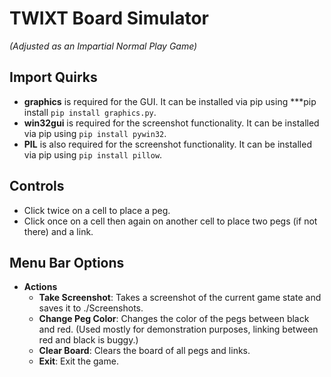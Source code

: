 # TWIXT Board Simulator

*(Adjusted as an Impartial Normal Play Game)*

## Import Quirks

- **graphics** is required for the GUI. It can be installed via pip using ***pip install `pip install graphics.py`.
- **win32gui** is required for the screenshot functionality. It can be installed via pip using `pip install pywin32`.
- **PIL** is also required for the screenshot functionality. It can be installed via pip using `pip install pillow`.

## Controls

- Click twice on a cell to place a peg.
- Click once on a cell then again on another cell to place two pegs (if not there) and a link.

## Menu Bar Options

- **Actions**
  - **Take Screenshot**: Takes a screenshot of the current game state and saves it to ./Screenshots.
  - **Change Peg Color**: Changes the color of the pegs between black and red. (Used mostly for demonstration purposes, linking between red and black is buggy.)
  - **Clear Board**: Clears the board of all pegs and links.
  - **Exit**: Exit the game.
